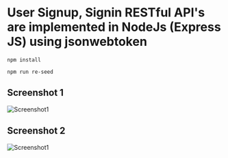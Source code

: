 # User Signup, Signin RESTful API's are implemented in NodeJs (Express JS) using jsonwebtoken

`npm install`

`npm run re-seed`


## Screenshot 1
![Screenshot1](https://image.prntscr.com/image/aJUYTEqXQPe1lMti7wb90Q.png)

## Screenshot 2
![Screenshot1](https://image.prntscr.com/image/US1hwqujQGKiCpXAtC1n4w.png)
